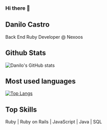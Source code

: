 ### Hi there 👋

## Danilo Castro

Back End Ruby Developer @ Nexoos

## Github Stats

![Danilo's GitHub stats](https://github-readme-stats.vercel.app/api?username=danilogcastro&count_private=true&show_icons=true)

## Most used languages

[![Top Langs](https://github-readme-stats.vercel.app/api/top-langs/?username=danilogcastro&layout=compact)](https://github.com/anuraghazra/github-readme-stats)

## Top Skills

Ruby | Ruby on Rails | JavaScript | Java | SQL
